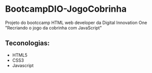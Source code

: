 # BootcampDIO-JogoCobrinha
Projeto do bootccamp HTML web developer da Digital Innovation One "Recriando o jogo da cobrinha com JavaScript"

## Teconologias:
- HTML5
- CSS3
- Javascript
